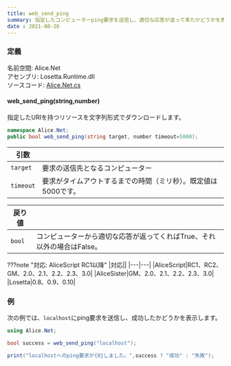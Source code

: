 ```yaml
---
title: web_send_ping
summary: 指定したコンピューターping要求を送信し、適切な応答が返って来たかどうかを表す値を取得します。
date : 2021-08-26
---
```


### 定義
名前空間: Alice.Net<br/>
アセンブリ: Losetta.Runtime.dll<br/>
ソースコード: [Alice.Net.cs](https://github.com/WSOFT-Project/Losetta/blob/master/Losetta.Runtime/Alice.Net.cs)

#### web_send_ping(string,number)

指定したURIを持つリソースを文字列形式でダウンロードします。

```cs title="AliceScript"
namespace Alice.Net;
public bool web_send_ping(string target, number timeout=5000);
```

|引数| |
|-|-|
|`target`| 要求の送信先となるコンピューター|
|`timeout`| 要求がタイムアウトするまでの時間（ミリ秒）。既定値は5000です。|

|戻り値| |
|-|-|
|`bool`| コンピューターから適切な応答が返ってくればTrue、それ以外の場合はFalse。|

???note "対応: AliceScript RC1以降"
    |対応||
    |---|---|
    |AliceScript|RC1、RC2、GM、2.0、2.1、2.2、2.3、3.0|
    |AliceSister|GM、2.0、2.1、2.2、2.3、3.0|
    |Losetta|0.8、0.9、0.10|

### 例
次の例では、`localhost`にping要求を送信し、成功したかどうかを表示します。

```cs title="AliceScript"
using Alice.Net;

bool success = web_send_ping("localhost");

print("localhostへのping要求が{0}しました。",success ? "成功" : "失敗");
```